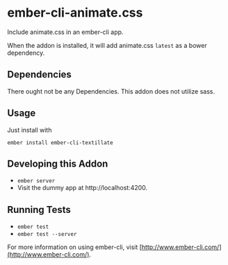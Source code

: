 # ember-cli-animate.css

Include animate.css in an ember-cli app.

When the addon is installed, it will add animate.css `latest` as
a bower dependency.

## Dependencies

There ought not be any Dependencies. This addon does not utilize sass.


## Usage
Just install with

    ember install ember-cli-textillate

## Developing this Addon

* `ember server`
* Visit the dummy app at http://localhost:4200.

## Running Tests

* `ember test`
* `ember test --server`

For more information on using ember-cli, visit [http://www.ember-cli.com/](http://www.ember-cli.com/).
